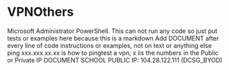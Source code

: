 # VPNOthers
Microsoft Administrator PowerShell.
This can not run any code so just put tests or examples here because this is a markdown
Add DOCUMENT after every line of code instructions or examples, not on text or anything else
ping xxx.xxx.xx.xx is how to pingtest a vpn, x iis the numbers in the Public or Private IP
DOCUMENT
SCHOOL PUBLIC IP: 104.28.122.111 (DCSG_BYOD)